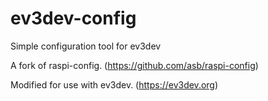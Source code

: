 # ev3dev-config
Simple configuration tool for ev3dev

A fork of raspi-config. (https://github.com/asb/raspi-config)

Modified for use with ev3dev. (https://ev3dev.org)

